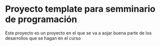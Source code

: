 # Proyecto template para semminario de programación

Este proyecto es un proyecto en el que se va a aojar buena parte de los desarrollos que se hagan en el curso